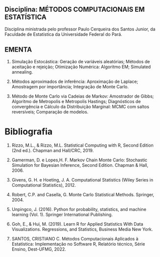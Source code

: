 ## Disciplina: MÉTODOS COMPUTACIONAIS EM ESTATÍSTICA

Disciplina ministrada pelo professor Paulo Cerqueira dos Santos Junior, da Faculdade de Estatística da Universidade Federal do Pará.

## EMENTA

1. Simulação Estocástica: Geração de variáveis aleatórias; Métodos de aceitação e rejeição; Otimização Numérica: Algoritmo EM; Simulated annealing. 

2. Métodos aproximados de inferência: Aproximação de Laplace; Amostragem por importância; Integração de Monte Carlo. 

3. Método de Monte Carlo via Cadeias de Markov: Amostrador de Gibbs; Algoritmo de Metropolis e Metropolis Hastings; Diagnósticos de convergência e Cálculo da Distribuição Marginal: MCMC com saltos reversíveis; Comparação de modelos.


# Bibliografia

1.  Rizzo, M.L., & Rizzo, M.L. Statistical Computing with R, Second Edition (2nd ed.). Chapman and Hall/CRC, 2019.

2.	Gamerman, D. e Lopes,H. F. Markov Chain Monte Carlo: Stochastic Simulation for Bayesian Inference, Second Edition. Chapman & Hall, 2006.

3.	Givens, G. H. e Hoeting, J. A. Computational Statistics (Wiley Series in Computational Statistics), 2012.

4.	Robert, C.P. and Casella, G. Monte Carlo Statistical Methods. Springer, 2004.

5.	Unpingco, J. (2016). Python for probability, statistics, and machine learning (Vol. 1). Springer International Publishing.

6.	Goh, E., & Hui, M. (2019). Learn R for Applied Statistics With Data Visualizations. Regressions, and Statistics, Business Media New York.

7.	SANTOS, CRISTIANO C. Métodos Computacionais Aplicados à Estatística: Implementação no Software R, Relatório técnico, Série Ensino, Dest-UFMG, 2022.





